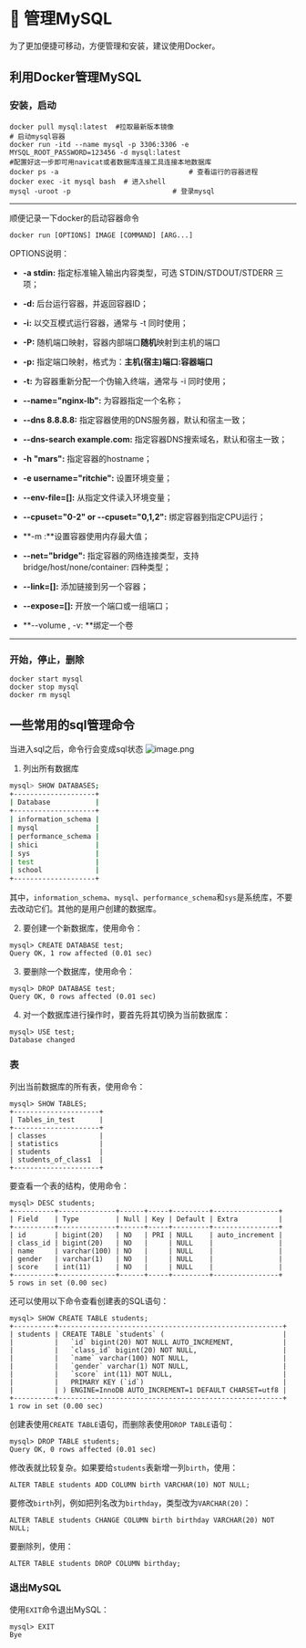 # 🛅 管理MySQL

为了更加便捷可移动，方便管理和安装，建议使用Docker。
## 利用Docker管理MySQL
### 安装，启动
```shell
docker pull mysql:latest  #拉取最新版本镜像
# 启动mysql容器
docker run -itd --name mysql -p 3306:3306 -e MYSQL_ROOT_PASSWORD=123456 -d mysql:latest
#配置好这一步即可用navicat或者数据库连接工具连接本地数据库
docker ps -a 								# 查看运行的容器进程
docker exec -it mysql bash  # 进入shell
mysql -uroot -p							# 登录mysql
```

---

顺便记录一下docker的启动容器命令
```shell
docker run [OPTIONS] IMAGE [COMMAND] [ARG...]
```
OPTIONS说明：

- **-a stdin:** 指定标准输入输出内容类型，可选 STDIN/STDOUT/STDERR 三项；

- **-d:** 后台运行容器，并返回容器ID；

- **-i:** 以交互模式运行容器，通常与 -t 同时使用；

- **-P:** 随机端口映射，容器内部端口**随机**映射到主机的端口

- **-p:** 指定端口映射，格式为：**主机(宿主)端口:容器端口**

- **-t:** 为容器重新分配一个伪输入终端，通常与 -i 同时使用；

- **--name="nginx-lb":** 为容器指定一个名称；

- **--dns 8.8.8.8:** 指定容器使用的DNS服务器，默认和宿主一致；

- **--dns-search example.com:** 指定容器DNS搜索域名，默认和宿主一致；

- **-h "mars":** 指定容器的hostname；

- **-e username="ritchie":** 设置环境变量；

- **--env-file=[]:** 从指定文件读入环境变量；

- **--cpuset="0-2" or --cpuset="0,1,2":** 绑定容器到指定CPU运行；

- **-m :**设置容器使用内存最大值；

- **--net="bridge":** 指定容器的网络连接类型，支持 bridge/host/none/container: 四种类型；

- **--link=[]:** 添加链接到另一个容器；

- **--expose=[]:** 开放一个端口或一组端口；

- **--volume , -v: **绑定一个卷

---

### 开始，停止，删除
```shell
docker start mysql
docker stop mysql
docker rm mysql
```
## 一些常用的sql管理命令
当进入sql之后，命令行会变成sql状态
![image.png](https://cdn.nlark.com/yuque/0/2020/png/2637180/1608790481333-24e2e5b9-8041-4f9f-af00-fd9ce216a4a7.png#align=left&display=inline&height=227&margin=%5Bobject%20Object%5D&name=image.png&originHeight=454&originWidth=1776&size=61474&status=done&style=none&width=888)

1. 列出所有数据库
```bash
mysql> SHOW DATABASES;
+--------------------+
| Database           |
+--------------------+
| information_schema |
| mysql              |
| performance_schema |
| shici              |
| sys                |
| test               |
| school             |
+--------------------+
```
其中，`information_schema`、`mysql`、`performance_schema`和`sys`是系统库，不要去改动它们。其他的是用户创建的数据库。

2. 要创建一个新数据库，使用命令：
```
mysql> CREATE DATABASE test;
Query OK, 1 row affected (0.01 sec)
```

3. 要删除一个数据库，使用命令：
```
mysql> DROP DATABASE test;
Query OK, 0 rows affected (0.01 sec)
```

4. 对一个数据库进行操作时，要首先将其切换为当前数据库：
```
mysql> USE test;
Database changed
```
### 表
列出当前数据库的所有表，使用命令：
```
mysql> SHOW TABLES;
+---------------------+
| Tables_in_test      |
+---------------------+
| classes             |
| statistics          |
| students            |
| students_of_class1  |
+---------------------+
```
要查看一个表的结构，使用命令：
```
mysql> DESC students;
+----------+--------------+------+-----+---------+----------------+
| Field    | Type         | Null | Key | Default | Extra          |
+----------+--------------+------+-----+---------+----------------+
| id       | bigint(20)   | NO   | PRI | NULL    | auto_increment |
| class_id | bigint(20)   | NO   |     | NULL    |                |
| name     | varchar(100) | NO   |     | NULL    |                |
| gender   | varchar(1)   | NO   |     | NULL    |                |
| score    | int(11)      | NO   |     | NULL    |                |
+----------+--------------+------+-----+---------+----------------+
5 rows in set (0.00 sec)
```
还可以使用以下命令查看创建表的SQL语句：
```
mysql> SHOW CREATE TABLE students;
+----------+-------------------------------------------------------+
| students | CREATE TABLE `students` (                             |
|          |   `id` bigint(20) NOT NULL AUTO_INCREMENT,            |
|          |   `class_id` bigint(20) NOT NULL,                     |
|          |   `name` varchar(100) NOT NULL,                       |
|          |   `gender` varchar(1) NOT NULL,                       |
|          |   `score` int(11) NOT NULL,                           |
|          |   PRIMARY KEY (`id`)                                  |
|          | ) ENGINE=InnoDB AUTO_INCREMENT=1 DEFAULT CHARSET=utf8 |
+----------+-------------------------------------------------------+
1 row in set (0.00 sec)
```
创建表使用`CREATE TABLE`语句，而删除表使用`DROP TABLE`语句：
```
mysql> DROP TABLE students;
Query OK, 0 rows affected (0.01 sec)
```
修改表就比较复杂。如果要给`students`表新增一列`birth`，使用：
```
ALTER TABLE students ADD COLUMN birth VARCHAR(10) NOT NULL;
```
要修改`birth`列，例如把列名改为`birthday`，类型改为`VARCHAR(20)`：
```
ALTER TABLE students CHANGE COLUMN birth birthday VARCHAR(20) NOT NULL;
```
要删除列，使用：
```
ALTER TABLE students DROP COLUMN birthday;
```
### 退出MySQL
使用`EXIT`命令退出MySQL：
```
mysql> EXIT
Bye
```


